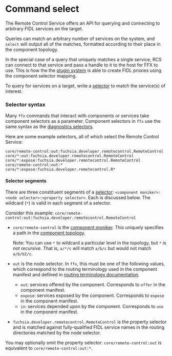 # Command select

The Remote Control Service offers an API for querying and connecting
to arbitrary FIDL services on the target.

Queries can match an arbitrary number of services on the system, and `select`
will output all of the matches, formatted according to their place in the
component topology.

In the special case of a query that uniquely matches a single service, RCS can
connect to that service and pass a handle to it to the host for FFX to use.
This is how the the [plugin system](/docs/development/tools/ffx/development/proxy-plugin.md) is able to create FIDL
proxies using the component selector mapping.

To query for services on a target, write a
[selector](https://fuchsia.dev/reference/fidl/fuchsia.diagnostics#Selector) to
match the service(s) of interest.

### Selector syntax

Many `ffx` commands that interact with components or services take component
selectors as a parameter. Component selectors in `ffx` use the same syntax as
the [diagnostics selectors][selectors].

Here are some example selectors, all of which select the Remote Control Service:

```
core/remote-control:out:fuchsia.developer.remotecontrol.RemoteControl
core/*:out:fuchsia.developer.remotecontrol.RemoteControl
core/*:expose:fuchsia.developer.remotecontrol.RemoteControl
core/remote-control:out:*
core/*:expose:fuchsia.developer.remotecontrol.R*
```


#### Selector segments

There are three constituent segments of a [selector][selectors]:
`<component moniker>:<node selector>:<property selector>`. Each is discussed
below. The wildcard (`*`) is valid in each segment of a selector.

Consider this example:
  `core/remote-control:out:fuchsia.developer.remotecontrol.RemoteControl`

- `core/remote-control` is the
  [component moniker](/docs/concepts/components/v2/monikers.md).
  This uniquely specifies a path in the
  [component topology](/docs/concepts/components/v2/topology.md).

  Note: You can use `*` to wildcard a particular level in the topology, but *`*`
  is not recursive*. That is, `a/*/c` will match `a/b/c` but would not match
  `a/b/b2/c`.

- `out` is the node selector. In `ffx`, this must be one of the following
  values, which correspond to the routing terminology used in the component
  manifest and defined in
  [routing terminology documentation](/docs/concepts/components/v2/capabilities/README.md#routing-terminology).
  - `out`: services offered by the component. Corresponds to `offer` in the
    component manifest.
  - `expose`: services exposed by the component. Corresponds to `expose` in the
    component manifest.
  - `in`: services depended upon by the component. Corresponds to `use` in the
    component manifest.
- `fuchsia.developer.remotecontrol.RemoteControl` is the property selector and
  is matched against fully-qualified FIDL service names in the routing
  directories matched by the node selector.

You may optionally omit the property selector: `core/remote-control:out` is
equivalent to `core/remote-control:out:*`.

[selectors]: /docs/reference/diagnostics/selectors.md
